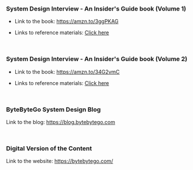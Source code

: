 ### System Design Interview - An Insider's Guide book (Volume 1)

- Link to the book: https://amzn.to/3ggPKAG

- Links to reference materials: [Click here](system_design_links.md)

<br>

### System Design Interview - An Insider's Guide book (Volume 2)

- Link to the book: https://amzn.to/34G2vmC

- Links to reference materials: [Click here](system_design_links_vol2.md)

<br>

### ByteByteGo System Design Blog

Link to the blog: https://blog.bytebytego.com

<br>

### Digital Version of the Content

Link to the website: https://bytebytego.com/

